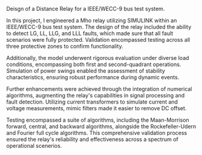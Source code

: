 Deisgn of a Distance Relay for a IEEE/WECC-9 bus test system.

In this project, I engineered a Mho relay utilizing SIMULINK within an IEEE/WECC-9 bus test system. The design of the relay included the ability to detect LG, LL, LLG, and LLL faults, which made sure that all fault scenarios were fully protected. Validation encompassed testing across all three protective zones to confirm functionality.

Additionally, the model underwent rigorous evaluation under diverse load conditions, encompassing both first and second-quadrant operations. Simulation of power swings enabled the assessment of stability characteristics, ensuring robust performance during dynamic events.

Further enhancements were achieved through the integration of numerical algorithms, augmenting the relay's capabilities in signal processing and fault detection. Utilizing current transformers to simulate current and voltage measurements, mimic filters made it easier to remove DC offset.

Testing encompassed a suite of algorithms, including the Maan-Morrison forward, central, and backward algorithms, alongside the Rockefeller-Udern and Fourier full cycle algorithms. This comprehensive validation process ensured the relay's reliability and effectiveness across a spectrum of operational
scenerios.
